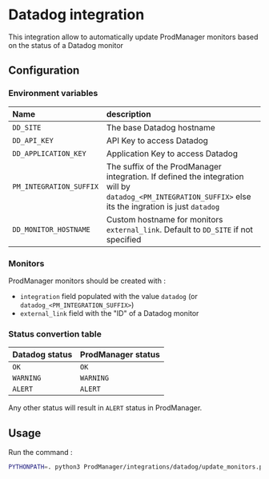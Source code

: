# Datadog integration

This integration allow to automatically update ProdManager monitors based on the status of a Datadog monitor

## Configuration

### Environment variables

| Name | description |
|:-----|:------------|
| `DD_SITE`               | The base Datadog hostname |
| `DD_API_KEY`            | API Key to access Datadog |
| `DD_APPLICATION_KEY`    | Application Key to access Datadog |
| `PM_INTEGRATION_SUFFIX` | The suffix of the ProdManager integration. If defined the integration will by `datadog_<PM_INTEGRATION_SUFFIX>` else its the ingration is just `datadog` |
| `DD_MONITOR_HOSTNAME`   | Custom hostname for monitors `external_link`. Default to `DD_SITE` if not specified |

### Monitors

ProdManager monitors should be created with :

- `integration` field populated with the value `datadog` (or `datadog_<PM_INTEGRATION_SUFFIX>`)
- `external_link` field with the "ID" of a Datadog monitor

### Status convertion table

| Datadog status | ProdManager status |
|:---------------|:-------------------|
| `OK`      | `OK` |
| `WARNING` | `WARNING` |
| `ALERT`   | `ALERT` |

Any other status will result in `ALERT` status in ProdManager.

## Usage

Run the command : 

```bash
PYTHONPATH=. python3 ProdManager/integrations/datadog/update_monitors.py
```